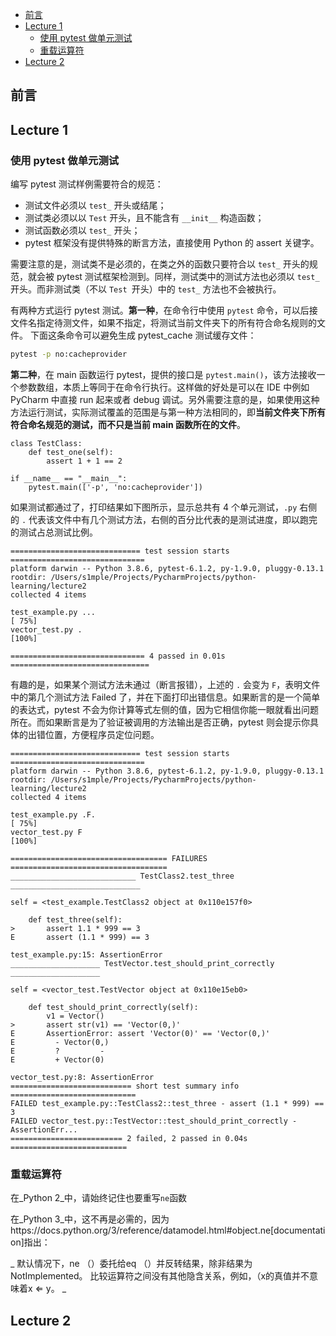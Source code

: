 * [前言](#%E5%89%8D%E8%A8%80)
* [Lecture 1](#lecture-1)
  * [使用 pytest 做单元测试](#%E4%BD%BF%E7%94%A8-pytest-%E5%81%9A%E5%8D%95%E5%85%83%E6%B5%8B%E8%AF%95)
  * [重载运算符](#%E9%87%8D%E8%BD%BD%E8%BF%90%E7%AE%97%E7%AC%A6)
* [Lecture 2](#lecture-2)

## 前言

## Lecture 1

### 使用 pytest 做单元测试

编写 pytest 测试样例需要符合的规范：

- 测试文件必须以 `test_` 开头或结尾；
- 测试类必须以以 `Test` 开头，且不能含有 `__init__` 构造函数；
- 测试函数必须以 `test_` 开头；
- pytest 框架没有提供特殊的断言方法，直接使用 Python 的 assert 关键字。

需要注意的是，测试类不是必须的，在类之外的函数只要符合以 `test_` 开头的规范，就会被 pytest 测试框架检测到。同样，测试类中的测试方法也必须以 `test_` 开头。而非测试类（不以 `Test `开头）中的 `test_` 方法也不会被执行。

有两种方式运行 pytest 测试。**第一种**，在命令行中使用 `pytest` 命令，可以后接文件名指定待测文件，如果不指定，将测试当前文件夹下的所有符合命名规则的文件。 下面这条命令可以避免生成 pytest_cache 测试缓存文件：

```sh
pytest -p no:cacheprovider
```

**第二种**，在 main 函数运行 pytest，提供的接口是 `pytest.main()`，该方法接收一个参数数组，本质上等同于在命令行执行。这样做的好处是可以在 IDE 中例如 PyCharm  中直接 run 起来或者 debug 调试。另外需要注意的是，如果使用这种方法运行测试，实际测试覆盖的范围是与第一种方法相同的，即**当前文件夹下所有符合命名规范的测试，而不只是当前 main 函数所在的文件**。

```
class TestClass:
    def test_one(self):
        assert 1 + 1 == 2

if __name__ == "__main__":
    pytest.main(['-p', 'no:cacheprovider'])
```

如果测试都通过了，打印结果如下图所示，显示总共有 4 个单元测试，`.py` 右侧的 `.` 代表该文件中有几个测试方法，右侧的百分比代表的是测试进度，即以跑完的测试占总测试比例。

```
============================= test session starts ==============================
platform darwin -- Python 3.8.6, pytest-6.1.2, py-1.9.0, pluggy-0.13.1
rootdir: /Users/s1mple/Projects/PycharmProjects/python-learning/lecture2
collected 4 items

test_example.py ...                                                      [ 75%]
vector_test.py .                                                         [100%]

============================== 4 passed in 0.01s ===============================
```

有趣的是，如果某个测试方法未通过（断言报错），上述的 `.` 会变为 `F`，表明文件中的第几个测试方法 Failed 了，并在下面打印出错信息。如果断言的是一个简单的表达式，pytest 不会为你计算等式左侧的值，因为它相信你能一眼就看出问题所在。而如果断言是为了验证被调用的方法输出是否正确，pytest 则会提示你具体的出错位置，方便程序员定位问题。

```
============================= test session starts ==============================
platform darwin -- Python 3.8.6, pytest-6.1.2, py-1.9.0, pluggy-0.13.1
rootdir: /Users/s1mple/Projects/PycharmProjects/python-learning/lecture2
collected 4 items

test_example.py .F.                                                      [ 75%]
vector_test.py F                                                         [100%]

=================================== FAILURES ===================================
____________________________ TestClass2.test_three _____________________________

self = <test_example.TestClass2 object at 0x110e157f0>

    def test_three(self):
>       assert 1.1 * 999 == 3
E       assert (1.1 * 999) == 3

test_example.py:15: AssertionError
____________________ TestVector.test_should_print_correctly ____________________

self = <vector_test.TestVector object at 0x110e15eb0>

    def test_should_print_correctly(self):
        v1 = Vector()
>       assert str(v1) == 'Vector(0,)'
E       AssertionError: assert 'Vector(0)' == 'Vector(0,)'
E         - Vector(0,)
E         ?         -
E         + Vector(0)

vector_test.py:8: AssertionError
=========================== short test summary info ============================
FAILED test_example.py::TestClass2::test_three - assert (1.1 * 999) == 3
FAILED vector_test.py::TestVector::test_should_print_correctly - AssertionErr...
========================= 2 failed, 2 passed in 0.04s ==========================
```

### 重载运算符

在_Python 2_中，请始终记住也要重写`ne`函数

在_Python 3_中，这不再是必需的，因为https://docs.python.org/3/reference/datamodel.html#object.ne[documentation]指出：

_ 默认情况下，ne （）委托给eq （）并反转结果，除非结果为NotImplemented。 比较运算符之间没有其他隐含关系，例如，（x的真值并不意味着x ⇐ y。 _

## Lecture 2